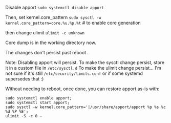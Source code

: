 
Disable apport `sudo systemctl disable apport`

Then, set kernel.core_pattern
`sudo sysctl -w kernel.core_pattern=core.%u.%p.%t` # to enable core generation

then change ulimit
`ulimit -c unknown`

Core dump is in the working directory now.

The changes don't persist past reboot .

Note: 
Disabling apport will persist. To make the sysctl change persist, store it in a custom file in `/etc/sysctl.d` To make the ulimit change persist... I'm not sure if it's still `/etc/security/limits.conf` or if some systemd supersedes that :) 
 
Without needing to reboot, once done, you can restore apport as-is with: 
```
sudo systemctl enable apport; 
sudo systemctl start apport; 
sudo sysctl -w kernel.core_pattern='|/usr/share/apport/apport %p %s %c %d %P %E'; 
ulimit -S -c 0 – 
```

